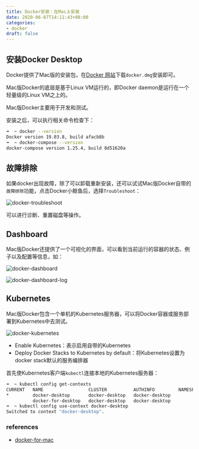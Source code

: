 ```yaml
---
title: Docker安装：在Mac上安装
date: 2020-06-07T14:11:43+08:00
categories:
- docker
draft: false
---
```


## 安装Docker Desktop 

Docker提供了Mac版的安装包，在[Docker 网站](https://www.docker.com/products/docker-desktop)下载`docker.dmg`安装即可。

Mac版Docker的底层是基于Linux VM运行的，即Docker daemon是运行在一个轻量级的Linux VM之上的。

Mac版Docker主要用于开发和测试。

安装之后，可以执行相关命令检查下：

```bash
➜  ~ docker --version
Docker version 19.03.8, build afacb8b
➜  ~ docker-compose --version
docker-compose version 1.25.4, build 8d51620a
```


## 故障排除

如果docker出现故障，除了可以卸载重新安装，还可以试试Mac版Docker自带的`故障排除`功能，点击Docker小鲸鱼后，选择`Troubleshoot`：

![docker-troubleshoot](/images/docker/docker-troubleshoot.png)

可以进行诊断、重置磁盘等操作。


## Dashboard

Mac版Docker还提供了一个可视化的界面，可以看到当前运行的容器的状态、例子以及配置等信息，如：

![docker-dashboard](/images/docker/docker-dashboard.png)

![docker-dashboard-log](/images/docker/docker-dashboard-log.png)


## Kubernetes

Mac版Docker包含一个单机的Kubernetes服务器，可以将Docker容器或服务部署到Kubernetes中去测试。

![docker-kubernetes](/images/docker/docker-kubernetes.png)

- Enable Kubernetes：表示启用自带的Kubernetes
- Deploy Docker Stacks to Kubernetes by default：将Kubernetes设置为docker stack默认的服务编排器

首先使Kubernetes客户端`kubectl`连接本地的Kubernetes服务器：

```bash
➜  ~ kubectl config get-contexts
CURRENT   NAME                 CLUSTER          AUTHINFO         NAMESPACE
*         docker-desktop       docker-desktop   docker-desktop
          docker-for-desktop   docker-desktop   docker-desktop
➜  ~ kubectl config use-context docker-desktop
Switched to context "docker-desktop".
```

### references

- [docker-for-mac](https://docs.docker.com/docker-for-mac/)


